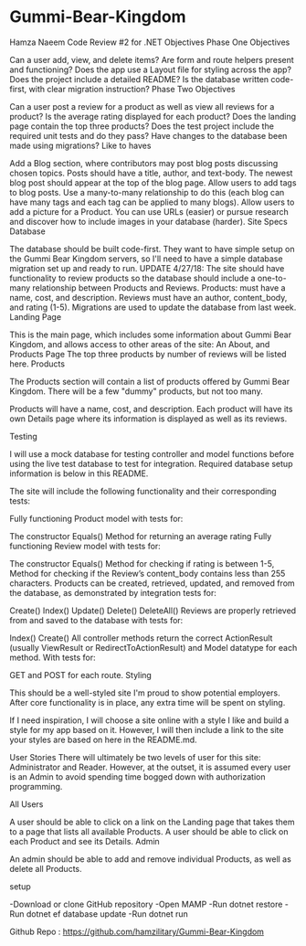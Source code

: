 # Gummi-Bear-Kingdom
Hamza Naeem
Code Review #2 for .NET
Objectives
Phase One Objectives

Can a user add, view, and delete items?
Are form and route helpers present and functioning?
Does the app use a Layout file for styling across the app?
Does the project include a detailed README?
Is the database written code-first, with clear migration instruction?
Phase Two Objectives

Can a user post a review for a product as well as view all reviews for a product? Is the average rating displayed for each product?
Does the landing page contain the top three products?
Does the test project include the required unit tests and do they pass?
Have changes to the database been made using migrations?
Like to haves

Add a Blog section, where contributors may post blog posts discussing chosen topics. Posts should have a title, author, and text-body. The newest blog post should appear at the top of the blog page.
Allow users to add tags to blog posts. Use a many-to-many relationship to do this (each blog can have many tags and each tag can be applied to many blogs).
Allow users to add a picture for a Product. You can use URLs (easier) or pursue research and discover how to include images in your database (harder).
Site Specs
Database

The database should be built code-first. They want to have simple setup on the Gummi Bear Kingdom servers, so I'll need to have a simple database migration set up and ready to run.
UPDATE 4/27/18: The site should have functionality to review products so the database should include a one-to-many relationship between Products and Reviews.
Products: must have a name, cost, and description.
Reviews must have an author, content_body, and rating (1-5).
Migrations are used to update the database from last week.
Landing Page

This is the main page, which includes some information about Gummi Bear Kingdom, and allows access to other areas of the site: An About, and Products Page
The top three products by number of reviews will be listed here.
Products

The Products section will contain a list of products offered by Gummi Bear Kingdom. There will be a few "dummy" products, but not too many.

Products will have a name, cost, and description.
Each product will have its own Details page where its information is displayed as well as its reviews.

Testing

I will use a mock database for testing controller and model functions before using the live test database to test for integration. Required database setup information is below in this README.

The site will include the following functionality and their corresponding tests:

Fully functioning Product model with tests for:

The constructor
Equals()
Method for returning an average rating
Fully functioning Review model with tests for:

The constructor
Equals()
Method for checking if rating is between 1-5,
Method for checking if the Review’s content_body contains less than 255 characters.
Products can be created, retrieved, updated, and removed from the database, as demonstrated by integration tests for:

Create()
Index()
Update()
Delete()
DeleteAll()
Reviews are properly retrieved from and saved to the database with tests for:

Index()
Create()
All controller methods return the correct ActionResult (usually ViewResult or RedirectToActionResult) and Model datatype for each method. With tests for:

GET and POST for each route.
Styling

This should be a well-styled site I'm proud to show potential employers. After core functionality is in place, any extra time will be spent on styling.

If I need inspiration, I will choose a site online with a style I like and build a style for my app based on it. However, I will then include a link to the site your styles are based on here in the README.md.

User Stories
There will ultimately be two levels of user for this site: Administrator and Reader. However, at the outset, it is assumed every user is an Admin to avoid spending time bogged down with authorization programming.

All Users

A user should be able to click on a link on the Landing page that takes them to a page that lists all available Products.
A user should be able to click on each Product and see its Details.
Admin

An admin should be able to add and remove individual Products, as well as delete all Products.


setup

-Download or clone GitHub repository
-Open MAMP
-Run dotnet restore
-Run dotnet ef database update
-Run dotnet run

Github Repo : https://github.com/hamzilitary/Gummi-Bear-Kingdom
